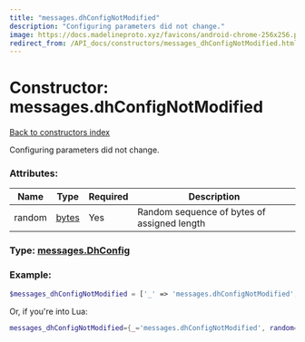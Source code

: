 ```yaml
---
title: "messages.dhConfigNotModified"
description: "Configuring parameters did not change."
image: https://docs.madelineproto.xyz/favicons/android-chrome-256x256.png
redirect_from: /API_docs/constructors/messages_dhConfigNotModified.html
---
```

# Constructor: messages.dhConfigNotModified  
[Back to constructors index](index.md)



Configuring parameters did not change.

### Attributes:

| Name     |    Type       | Required | Description |
|----------|---------------|----------|-------------|
|random|[bytes](../types/bytes.md) | Yes|Random sequence of bytes of assigned length|



### Type: [messages.DhConfig](../types/messages.DhConfig.md)


### Example:

```php
$messages_dhConfigNotModified = ['_' => 'messages.dhConfigNotModified', 'random' => 'bytes'];
```  


Or, if you're into Lua:

```lua
messages_dhConfigNotModified={_='messages.dhConfigNotModified', random='bytes'}

```



